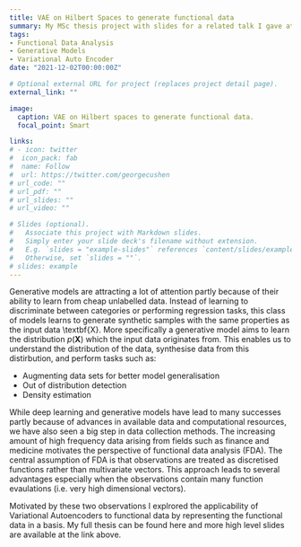 ```yaml
---
title: VAE on Hilbert Spaces to generate functional data
summary: My MSc thesis project with slides for a related talk I gave at a seminar.
tags:
- Functional Data Analysis
- Generative Models
- Variational Auto Encoder
date: "2021-12-02T00:00:00Z"

# Optional external URL for project (replaces project detail page).
external_link: ""

image:
  caption: VAE on Hilbert spaces to generate functional data.
  focal_point: Smart

links:
# - icon: twitter
#  icon_pack: fab
#  name: Follow
#  url: https://twitter.com/georgecushen
# url_code: ""
# url_pdf: ""
# url_slides: ""
# url_video: ""

# Slides (optional).
#   Associate this project with Markdown slides.
#   Simply enter your slide deck's filename without extension.
#   E.g. `slides = "example-slides"` references `content/slides/example-slides.md`.
#   Otherwise, set `slides = ""`.
# slides: example
---
```


Generative models are attracting a lot of attention partly because of their ability to learn from cheap unlabelled data. 
Instead of learning to discriminate between categories or performing regression tasks, this class of models learns to generate synthetic samples 
with the same properties as the input data \textbf{X}. More specifically a generative model aims to learn the distribution $p(\mathbf{X})$ which the input data originates from.
This enables us to understand the distribution of the data, synthesise data from this distirbution, and perform tasks such as:
- Augmenting data sets for better model generalisation
- Out of distribution detection
- Density estimation

While deep learning and generative models have lead to many successes partly because of advances in available data and computational resources, 
we have also seen a big step in data collection methods. The increasing amount of high frequency data arising from fields such as finance and medicine motivates the
perspective of functional data analysis (FDA). The central assumption of FDA is that observations are treated as discretised functions rather than multivariate vectors. 
This approach leads to several advantages especially when the observations contain many function evaulations (i.e. very high dimensional vectors).

Motivated by these two observations I explrored the applicability of Variational Autoencoders to functional data by representing the functional data in a basis.
My full thesis can be found here and more high level slides are available at the link above.



